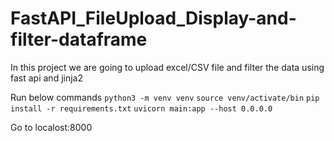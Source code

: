 # FastAPI_FileUpload_Display-and-filter-dataframe
In this project we are going to upload excel/CSV file and filter the data using fast api and jinja2 


Run below commands 
`python3 -m venv venv`
`source venv/activate/bin`
`pip install -r requirements.txt`
`uvicorn main:app --host 0.0.0.0`

Go to localost:8000
